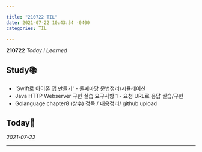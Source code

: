 ```yaml
---

title: "210722 TIL"
date: 2021-07-22 10:43:54 -0400
categories: TIL

---
```


**210722** _Today I Learned_

## Study📚

  * 'Swift로 아이폰 앱 만들기' - 둘째마당 문법정리/시뮬레이션
  * Java HTTP Webserver 구현 실습 요구사항 1 - 요청 URL로 응답 실습/구현
  * Golanguage chapter8 (상수) 정독 / 내용정리/ github upload

## Today🍓



_2021-07-22_



---